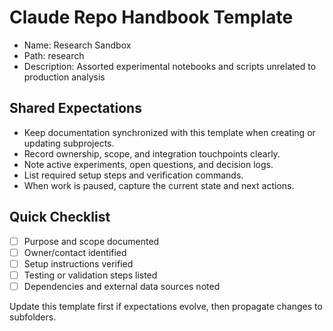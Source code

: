 # Claude Repo Handbook Template

- Name: Research Sandbox
- Path: research
- Description: Assorted experimental notebooks and scripts unrelated to production analysis

## Shared Expectations
- Keep documentation synchronized with this template when creating or updating subprojects.
- Record ownership, scope, and integration touchpoints clearly.
- Note active experiments, open questions, and decision logs.
- List required setup steps and verification commands.
- When work is paused, capture the current state and next actions.

## Quick Checklist
- [ ] Purpose and scope documented
- [ ] Owner/contact identified
- [ ] Setup instructions verified
- [ ] Testing or validation steps listed
- [ ] Dependencies and external data sources noted

Update this template first if expectations evolve, then propagate changes to subfolders.
